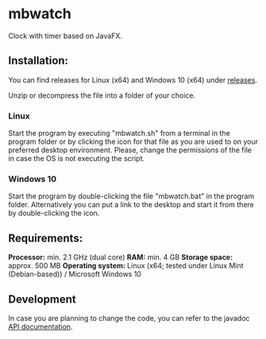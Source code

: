 # mbwatch
Clock with timer based on JavaFX.

<h2>Installation:</h2>
You can find releases for Linux (x64) and Windows 10 (x64) under <a href="https://github.com/jimbombo-beep/mbwatch/releases">releases</a>.

Unzip or decompress the file into a folder of your choice.

<h3>Linux</h3>
Start the program by executing "mbwatch.sh" from a terminal in the program folder or by clicking the icon for that file
as you are used to on your preferred desktop environment.
Please, change the permissions of the file in case the OS is not executing the script.

<h3>Windows 10</h3>
Start the program by double-clicking the file "mbwatch.bat" in the program folder. Alternatively you can put a link to the
desktop and start it from there by double-clicking the icon.

<h2>Requirements:</h2>
<b>Processor:</b>          min. 2.1 GHz (dual core)
<b>RAM:</b>                min. 4 GB
<b>Storage space:</b>      approx. 500 MB
<b>Operating system:</b>   Linux (x64; tested under Linux Mint (Debian-based)) / Microsoft Windows 10

<h2>Development</h2>
In case you are planning to change the code, you can refer to the javadoc <a href="https://github.com/jimbombo-beep/mbwatch/blob/main/doc/index.html">API documentation</a>.
